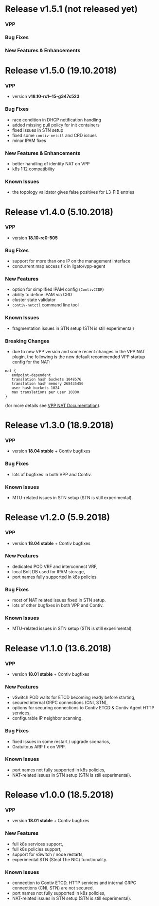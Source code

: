 # Release v1.5.1 (not released yet)

### VPP

### Bug Fixes

### New Features & Enhancements

# Release v1.5.0 (19.10.2018)

### VPP
 - version **v18.10-rc1~15-g347c523**

### Bug Fixes
 - race condition in DHCP notification handling
 - added missing pull policy for init containers
 - fixed issues in STN setup
 - fixed some `contiv-netctl` and CRD issues
 - minor IPAM fixes

### New Features & Enhancements
 - better handling of identity NAT on VPP
 - k8s 1.12 compatibility

### Known Issues
- the topology validator gives false positives for L3-FIB entries

# Release v1.4.0 (5.10.2018)

### VPP
 - version **18.10-rc0-505**

### Bug Fixes
 - support for more than one IP on the management interface
 - concurrent map access fix in ligato/vpp-agent
 
### New Features
 - option for simplified IPAM config (`ContivCIDR`)
 - ability to define IPAM via CRD
 - cluster state validator
 - `contiv-netctl` command line tool
 
### Known Issues
 - fragmentation issues in STN setup (STN is still experimental)

### Breaking Changes
 - due to new VPP version and some recent changes in the VPP NAT plugin, the following is the new default recommended VPP startup config for the NAT:
 ```
nat {
    endpoint-dependent
    translation hash buckets 1048576
    translation hash memory 268435456
    user hash buckets 1024
    max translations per user 10000
}
 ```
(for more details see [VPP NAT Documentation](https://wiki.fd.io/view/VPP/NAT#Startup_config)).


# Release v1.3.0 (18.9.2018)

### VPP
 - version **18.04 stable** + Contiv bugfixes

### Bug Fixes
 - lots of bugfixes in both VPP and Contiv.
 
### Known Issues
 - MTU-related issues in STN setup (STN is still experimental).



# Release v1.2.0 (5.9.2018)

### VPP
 - version **18.04 stable** + Contiv bugfixes

### New Features
 - dedicated POD VRF and interconnect VRF,
 - local Bolt DB used for IPAM storage,
 - port names fully supported in k8s policies.

### Bug Fixes
 - most of NAT related issues fixed in STN setup.
 - lots of other bugfixes in both VPP and Contiv.
 
### Known Issues
 - MTU-related issues in STN setup (STN is still experimental).



# Release v1.1.0 (13.6.2018)

### VPP
 - version **18.01 stable** + Contiv bugfixes

### New Features
 - vSwitch POD waits for ETCD becoming ready before starting,
 - secured internal GRPC connections (CNI, STN),
 - options for securing connections to Contiv ETCD & Contiv Agent HTTP services,
 - configurable IP neighbor scanning.

### Bug Fixes
 - fixed issues in some restart / upgrade scenarios,
 - Gratuitous ARP fix on VPP.
 
### Known Issues
 - port names not fully supported in k8s policies,
 - NAT-related issues in STN setup (STN is still experimental).



# Release v1.0.0 (18.5.2018)

### VPP
 - version **18.01 stable** + Contiv bugfixes

### New Features
 - full k8s services support,
 - full k8s policies support,
 - support for vSwitch / node restarts,
 - experimental STN (Steal The NIC) functionality.
 
### Known Issues
 - connection to Contiv ETCD, HTTP services and internal GRPC connections (CNI, STN) are not secured,
 - port names not fully supported in k8s policies,
 - NAT-related issues in STN setup (STN is still experimental).
 
